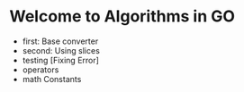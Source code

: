 # Welcome to Algorithms in GO

- first: Base converter
- second: Using slices
- testing [Fixing Error]
- operators
- math Constants


